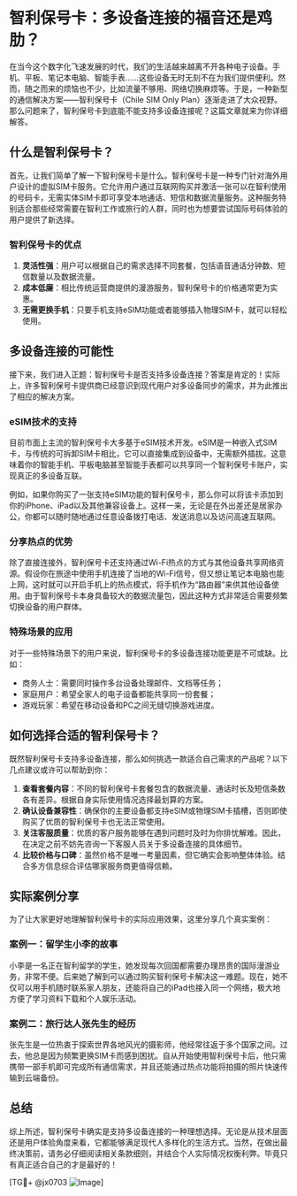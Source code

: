 # 智利保号卡：多设备连接的福音还是鸡肋？

在当今这个数字化飞速发展的时代，我们的生活越来越离不开各种电子设备。手机、平板、笔记本电脑、智能手表……这些设备无时无刻不在为我们提供便利。然而，随之而来的烦恼也不少，比如流量不够用、网络切换麻烦等。于是，一种新型的通信解决方案——智利保号卡（Chile SIM Only Plan）逐渐走进了大众视野。那么问题来了，智利保号卡到底能不能支持多设备连接呢？这篇文章就来为你详细解答。

## 什么是智利保号卡？

首先，让我们简单了解一下智利保号卡是什么。智利保号卡是一种专门针对海外用户设计的虚拟SIM卡服务。它允许用户通过互联网购买并激活一张可以在智利使用的号码卡，无需实体SIM卡即可享受本地通话、短信和数据流量服务。这种服务特别适合那些经常需要在智利工作或旅行的人群，同时也为想要尝试国际号码体验的用户提供了新选择。

### 智利保号卡的优点

1. **灵活性强**：用户可以根据自己的需求选择不同套餐，包括语音通话分钟数、短信数量以及数据流量。
2. **成本低廉**：相比传统运营商提供的漫游服务，智利保号卡的价格通常更为实惠。
3. **无需更换手机**：只要手机支持eSIM功能或者能够插入物理SIM卡，就可以轻松使用。

## 多设备连接的可能性

接下来，我们进入正题：智利保号卡是否支持多设备连接？答案是肯定的！实际上，许多智利保号卡提供商已经意识到现代用户对多设备同步的需求，并为此推出了相应的解决方案。

### eSIM技术的支持

目前市面上主流的智利保号卡大多基于eSIM技术开发。eSIM是一种嵌入式SIM卡，与传统的可拆卸SIM卡相比，它可以直接集成到设备中，无需额外插拔。这意味着你的智能手机、平板电脑甚至智能手表都可以共享同一个智利保号卡账户，实现真正的多设备互联。

例如，如果你购买了一张支持eSIM功能的智利保号卡，那么你可以将该卡添加到你的iPhone、iPad以及其他兼容设备上。这样一来，无论是在外出差还是居家办公，你都可以随时随地通过任意设备拨打电话、发送消息以及访问高速互联网。

### 分享热点的优势

除了直接连接外，智利保号卡还支持通过Wi-Fi热点的方式与其他设备共享网络资源。假设你在旅途中使用手机连接了当地的Wi-Fi信号，但又想让笔记本电脑也能上网，这时就可以开启手机上的热点模式，将手机作为“路由器”来供其他设备使用。由于智利保号卡本身具备较大的数据流量包，因此这种方式非常适合需要频繁切换设备的用户群体。

### 特殊场景的应用

对于一些特殊场景下的用户来说，智利保号卡的多设备连接功能更是不可或缺。比如：
- 商务人士：需要同时操作多台设备处理邮件、文档等任务；
- 家庭用户：希望全家人的电子设备都能共享同一份套餐；
- 游戏玩家：希望在移动设备和PC之间无缝切换游戏进度。

## 如何选择合适的智利保号卡？

既然智利保号卡支持多设备连接，那么如何挑选一款适合自己需求的产品呢？以下几点建议或许可以帮助到你：

1. **查看套餐内容**：不同的智利保号卡套餐包含的数据流量、通话时长及短信条数各有差异。根据自身实际使用情况选择最划算的方案。
2. **确认设备兼容性**：确保你的主要设备都支持eSIM或物理SIM卡插槽，否则即使购买了优质的智利保号卡也无法正常使用。
3. **关注客服质量**：优质的客户服务能够在遇到问题时及时为你排忧解难。因此，在决定之前不妨先咨询一下客服人员关于多设备连接的具体细节。
4. **比较价格与口碑**：虽然价格不是唯一考量因素，但它确实会影响整体体验。结合多方信息综合评估哪家服务商更值得信赖。

## 实际案例分享

为了让大家更好地理解智利保号卡的实际应用效果，这里分享几个真实案例：

### 案例一：留学生小李的故事
小李是一名正在智利留学的学生，她发现每次回国都需要办理昂贵的国际漫游业务，非常不便。后来她了解到可以通过购买智利保号卡解决这一难题。现在，她不仅可以用手机随时联系家人朋友，还能将自己的iPad也接入同一个网络，极大地方便了学习资料下载和个人娱乐活动。

### 案例二：旅行达人张先生的经历
张先生是一位热衷于探索世界各地风光的摄影师，他经常往返于多个国家之间。过去，他总是因为频繁更换SIM卡而感到困扰。自从开始使用智利保号卡后，他只需携带一部手机即可完成所有通信需求，并且还能通过热点功能将拍摄的照片快速传输到云端备份。

## 总结

综上所述，智利保号卡确实是支持多设备连接的一种理想选择。无论是从技术层面还是用户体验角度来看，它都能够满足现代人多样化的生活方式。当然，在做出最终决策前，请务必仔细阅读相关条款细则，并结合个人实际情况权衡利弊。毕竟只有真正适合自己的才是最好的！

[TG💪+ @jx0703 ![Image](https://github.com/user-attachments/assets/dbca1d08-cadb-493c-b0ec-ad6f7a83f270)]